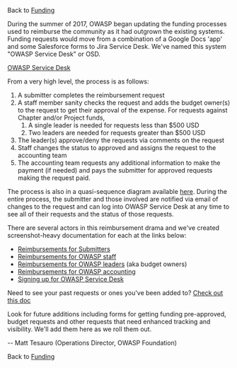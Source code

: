 Back to [Funding](Funding "wikilink")

During the summer of 2017, OWASP began updating the funding processes
used to reimburse the community as it had outgrown the existing systems.
Funding requests would move from a combination of a Google Docs 'app'
and some Salesforce forms to Jira Service Desk. We've named this system
"OWASP Service Desk" or OSD.

[OWASP Service
Desk](https://owasporg.atlassian.net/servicedesk/customer/portals)

From a very high level, the process is as follows:

1.  A submitter completes the reimbursement request
2.  A staff member sanity checks the request and adds the budget
    owner(s) to the request to get their approval of the expense. For
    requests against Chapter and/or Project funds,
    1.  A single leader is needed for requests less than $500 USD
    2.  Two leaders are needed for requests greater than $500 USD
3.  The leader(s) approve/deny the requests via comments on the request
4.  Staff changes the status to approved and assigns the request to the
    accounting team
5.  The accounting team requests any additional information to make the
    payment (if needed) and pays the submitter for approved requests
    making the request paid.

The process is also in a quasi-sequence diagram available
[here](https://www.lucidchart.com/invitations/accept/c8b3735f-6ab7-4fef-b35c-b8e81d210ad3).
During the entire process, the submitter and those involved are notified
via email of changes to the request and can log into OWASP Service Desk
at any time to see all of their requests and the status of those
requests.

There are several actors in this reimbursement drama and we've created
screenshot-heavy documentation for each at the links below:

  - [Reimbursements for
    Submitters](Reimbursements_for_Submitters "wikilink")
  - [Reimbursements for OWASP
    staff](Reimbursements_for_OWASP_staff "wikilink")
  - [Reimbursements for OWASP
    leaders](Reimbursements_for_OWASP_leaders "wikilink") (aka budget
    owners)
  - [Reimbursements for OWASP
    accounting](Reimbursements_for_OWASP_accounting "wikilink")
  - [Signing up for OWASP Service
    Desk](OWASP_Service_Desk_Signup "wikilink")

Need to see your past requests or ones you've been added to? [Check out
this
doc](https://docs.google.com/document/d/1yoTx7NM3yjLvenLn_226nq4uM-G2TnByOokhexTPWB0/edit)

Look for future additions including forms for getting funding
pre-approved, budget requests and other requests that need enhanced
tracking and visibility. We'll add them here as we roll them out.

\-- Matt Tesauro (Operations Director, OWASP Foundation)

Back to [Funding](Funding "wikilink")